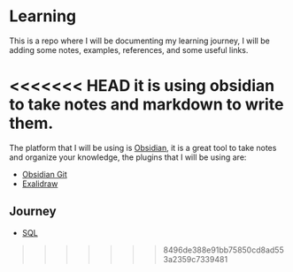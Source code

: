 # Learning

This is a repo where I will be documenting my learning journey, I will be adding some notes, examples, references, and some useful links.

<<<<<<< HEAD
it is using obsidian to take notes and markdown to write them.
=======
The platform that I will be using is [Obsidian](https://obsidian.md/), it is a great tool to take notes and organize your knowledge, the plugins that I will be using are:

- [Obsidian Git](https://github.com/denolehov/obsidian-git)
- [Exalidraw](https://github.com/zsviczian/obsidian-excalidraw-plugin)

## Journey

- [SQL](./SQL%20Learning/README.md)
>>>>>>> 8496de388e91bb75850cd8ad553a2359c7339481
